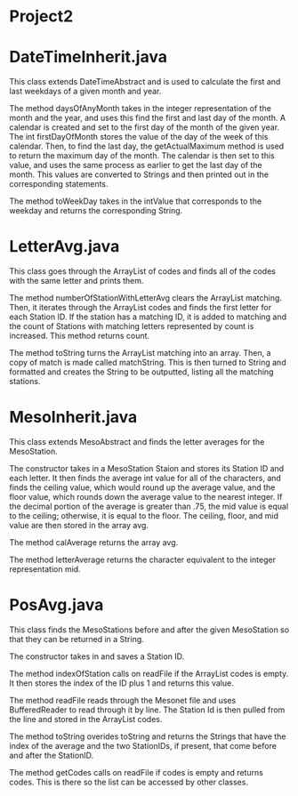 # Project2

# DateTimeInherit.java
This class extends DateTimeAbstract and is used to calculate the first and last weekdays of a given month and year.

The method daysOfAnyMonth takes in the integer representation of the month and the year, and uses this find the first and last day of the month. A calendar is created and set to the first day of the month of the given year. The int firstDayOfMonth stores the value of the day of the week of this calendar. Then, to find the last day, the getActualMaximum method is used to return the maximum day of the month. The calendar is then set to this value, and uses the same process as earlier to get the last day of the month. This values are converted to Strings and then printed out in the corresponding statements.

The method toWeekDay takes in the intValue that corresponds to the weekday and returns the corresponding String.
# LetterAvg.java
This class goes through the ArrayList of codes and finds all of the codes with the same letter and prints them.

The method numberOfStationWithLetterAvg clears the ArrayList matching. Then, it iterates through the ArrayList codes and finds the first letter for each Station ID. If the station has a matching ID, it is added to matching and the count of Stations with matching letters represented by count is increased. This method returns count.

The method toString turns the ArrayList matching into an array. Then, a copy of match is made called matchString. This is then turned to String and formatted and creates the String to be outputted, listing all the matching stations.
# MesoInherit.java
This class extends MesoAbstract and finds the letter averages for the MesoStation.

The constructor takes in a MesoStation Staion and stores its Station ID and each letter. It then finds the average int value for all of the characters, and finds the ceiling value, which would round up the average value, and the floor value, which rounds down the average value to the nearest integer. If the decimal portion of the average is greater than .75, the mid value is equal to the ceiling; otherwise, it is equal to the floor. The ceiling, floor, and mid value are then stored in the array avg.

The method calAverage returns the array avg.

The method letterAverage returns the character equivalent to the integer representation mid.
# PosAvg.java
This class finds the MesoStations before and after the given MesoStation so that they can be returned in a String. 

The constructor takes in and saves a Station ID.

The method indexOfStation calls on readFile if the ArrayList codes is empty. It then stores the index of the ID plus 1 and returns this value.

The method readFile reads through the Mesonet file and uses BufferedReader to read through it by line. The Station Id is then pulled from the line and stored in the ArrayList codes.

The method toString overides toString and returns the Strings that have the index of the average and the two StationIDs, if present, that come before and after the StationID.

The method getCodes calls on readFile if codes is empty and returns codes. This is there so the list can be accessed by other classes.
